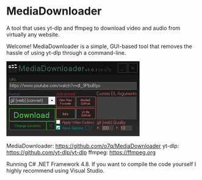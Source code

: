 # MediaDownloader
A tool that uses yt-dlp and ffmpeg to download video and audio from virtually any website.

Welcome! MediaDownloader is a simple, GUI-based tool that removes the hassle of using yt-dlp through a command-line.

<img src="images/screenshot_v301.png"/>

MediaDownloader: https://github.com/o7q/MediaDownloader
yt-dlp: https://github.com/yt-dlp/yt-dlp
ffmpeg: https://ffmpeg.org

Running C# .NET Framework 4.8.
If you want to compile the code yourself I highly recommend using Visual Studio.
